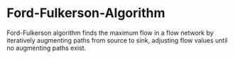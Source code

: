 # Ford-Fulkerson-Algorithm
 Ford-Fulkerson algorithm finds the maximum flow in a flow network by iteratively augmenting paths from source to sink, adjusting flow values until no augmenting paths exist.
